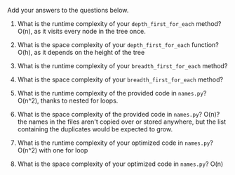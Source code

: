 Add your answers to the questions below.

1. What is the runtime complexity of your `depth_first_for_each` method? O(n), as it visits every node in the tree once.

2. What is the space complexity of your `depth_first_for_each` function? O(h), as it depends on the height of the tree

3. What is the runtime complexity of your `breadth_first_for_each` method?

4. What is the space complexity of your `breadth_first_for_each` method?


5. What is the runtime complexity of the provided code in `names.py`? O(n^2), thanks to nested for loops.

6. What is the space complexity of the provided code in `names.py`? O(n)? the names in the files aren't copied over or stored anywhere, but the list containing the duplicates would be expected to grow.

7. What is the runtime complexity of your optimized code in `names.py`? O(n^2) with one for loop

8. What is the space complexity of your optimized code in `names.py`? O(n)
